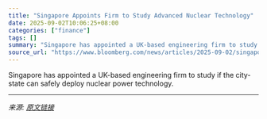 ```yaml
---
title: "Singapore Appoints Firm to Study Advanced Nuclear Technology"
date: 2025-09-02T10:06:25+08:00
categories: ["finance"]
tags: []
summary: "Singapore has appointed a UK-based engineering firm to study if the city-state can safely deploy nuclear power technology."
source_url: "https://www.bloomberg.com/news/articles/2025-09-02/singapore-appoints-firm-to-study-advanced-nuclear-technology"
---
```


Singapore has appointed a UK-based engineering firm to study if the city-state can safely deploy nuclear power technology.

---

*来源: [原文链接](https://www.bloomberg.com/news/articles/2025-09-02/singapore-appoints-firm-to-study-advanced-nuclear-technology)*
